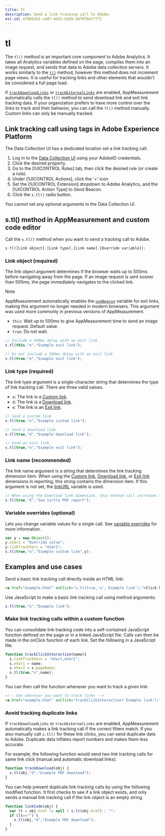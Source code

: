 ```yaml
---
title: tl
description: Send a link tracking call to Adobe.
exl-id: 470662b2-ce07-4432-b2d5-a670fbb77771
---
```

# tl

The `tl()` method is an important core component to Adobe Analytics. It takes all Analytics variables defined on the page, compiles them into an image request, and sends that data to Adobe data collection servers. It works similarly to the [`t()`](t-method.md) method, however this method does not increment page views. It is useful for tracking links and other elements that wouldn't be considered a full page load.

If [`trackDownloadLinks`](../config-vars/trackdownloadlinks.md) or [`trackExternalLinks`](../config-vars/trackexternallinks.md) are enabled, AppMeasurement automatically calls the `tl()` method to send download link and exit link tracking data. If your organization prefers to have more control over the links to track and their behavior, you can call the `tl()` method manually. Custom links can only be manually tracked.

## Link tracking call using tags in Adobe Experience Platform

The Data Collection UI has a dedicated location set a link tracking call.

1. Log in to the [Data Collection UI](https://experience.adobe.com/data-collection) using your AdobeID credentials.
1. Click the desired property.
1. Go to the [!UICONTROL Rules] tab, then click the desired rule (or create a rule).
1. Under [!UICONTROL Actions], click the '+' icon
1. Set the [!UICONTROL Extension] dropdown to Adobe Analytics, and the [!UICONTROL Action Type] to Send Beacon.
1. Click the `s.tl()` radio button.

You cannot set any optional arguments in the Data Collection UI.

## s.tl() method in AppMeasurement and custom code editor

Call the `s.tl()` method when you want to send a tracking call to Adobe.

```js
s.tl([Link object],[Link type],[Link name],[Override variable]);
```

### Link object (required)

The link object argument determines if the browser waits up to 500ms before navigating away from the page. If an image request is sent sooner than 500ms, the page immediately navigates to the clicked link.

>[!NOTE]
>
>AppMeasurement automatically enables the [`useBeacon`](../config-vars/usebeacon.md) variable for exit links, making this argument no longer needed in modern browsers. This argument was used more commonly in previous versions of AppMeasurement.

* `this`: Wait up to 500ms to give AppMeasurement time to send an image request. Default value.
* `true`: Do not wait.

```JavaScript
// Include a 500ms delay with an exit link
s.tl(this,"e","Example exit link");

// Do not include a 500ms delay with an exit link
s.tl(true,"e","Example exit link");
```

### Link type (required)

The link type argument is a single-character string that determines the type of link tracking call. There are three valid values.

* `o`: The link is a [Custom link](/help/components/dimensions/custom-link.md).
* `d`: The link is a [Download link](/help/components/dimensions/download-link.md).
* `e`: The link is an [Exit link](/help/components/dimensions/exit-link.md).

```js
// Send a custom link
s.tl(true,"o","Example custom link");

// Send a download link
s.tl(true,"d","Example download link");

// Send an exit link
s.tl(true,"e","Example exit link");
```

### Link name (recommended)

The link name argument is a string that determines the link tracking dimension item. When using the [Custom link](/help/components/dimensions/custom-link.md), [Download link](/help/components/dimensions/download-link.md), or [Exit link](/help/components/dimensions/exit-link.md) dimensions in reporting, this string contains the dimension item. If this argument is not set, the [linkURL](../config-vars/linkurl.md) variable is used.

```js
// When using the Download link dimension, this method call increases the occurrences metric for "Sea turtle PDF report" by 1.
s.tl(true,"d","Sea turtle PDF report");
```

### Variable overrides (optional)

Lets you change variable values for a single call. See [variable overrides](../../js/overrides.md) for more information.

```js
var y = new Object();
y.eVar1 = "Override value";
y.linkTrackVars = "eVar1";
s.tl(true,"o","Example custom link",y);
```

## Examples and use cases

Send a basic link tracking call directly inside an HTML link:

```HTML
<a href="example.html" onClick="s.tl(true,'o','Example link');">Click here</a>
```

Use JavaScript to make a basic link tracking call using method arguments:

```JavaScript
s.tl(true,"o","Example link");
```

### Make link tracking calls within a custom function

You can consolidate link tracking code into a self-contained JavaScript function defined on the page or in a linked JavaScript file. Calls can then be made in the onClick function of each link. Set the following in a JavaScript file:

```JavaScript
function trackClickInteraction(name){
  s.linkTrackVars = "eVar1,eVar2";
  s.eVar1 = name;
  s.eVar2 = s.pageName;
  s.tl(true,"o",name);
}
```

You can then call the function whenever you want to track a given link:

```HTML
<!-- Use wherever you want to track links -->
<a href="example.html" onClick="trackClickInteraction('Example link');">Click here</a>
```

### Avoid tracking duplicate links

If `trackDownloadLinks` or `trackExternalLinks` are enabled, AppMeasurement automatically makes a link tracking call if the correct filters match. If you also manually call `s.tl()` for these link clicks, you can send duplicate data to Adobe. Duplicate data inflates report numbers and makes them less accurate.

For example, the following function would send two link tracking calls for same link click (manual and automatic download links):

```JavaScript
function trackDownload(obj) {
  s.tl(obj,"d","Example PDF download");
}
```

You can help prevent duplicate link tracking calls by using the following modified function. It first checks to see if a link object exists, and only sends a manual link tracking call if the link object is an empty string.

```JavaScript
function linkCode(obj) {
  var lt = obj.href != null ? s.lt(obj.href) : "";
  if (lt=="") {
    s.tl(obj,"d","Example PDF download");
  }
}
```

